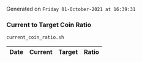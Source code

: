 Generated on `Friday 01-October-2021 at 16:39:31`

### Current to Target Coin Ratio
`current_coin_ratio.sh`

Date|Current|Target|Ratio
---|---|---|---
